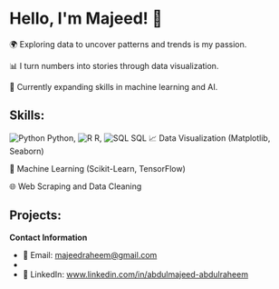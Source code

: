 # Hello, I'm Majeed! 👋

🌍 Exploring data to uncover patterns and trends is my passion.

📊 I turn numbers into stories through data visualization.

🧠 Currently expanding skills in machine learning and AI.

## Skills:

![Python](https://example.com/python-icon.png) Python, ![R](images/r-icon.png) R, ![SQL](images/sql-icon.png) SQL
📈 Data Visualization (Matplotlib, Seaborn)

🤖 Machine Learning (Scikit-Learn, TensorFlow)

🌐 Web Scraping and Data Cleaning

## Projects:


**Contact Information**

- 📧 Email: majeedraheem@gmail.com
- 
- 💼 LinkedIn: www.linkedin.com/in/abdulmajeed-abdulraheem
